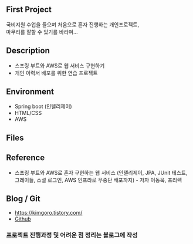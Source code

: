 ## First Project
국비지원 수업을 들으며 처음으로 혼자 진행하는 개인프로젝트,  
마무리를 잘할 수 있기를 바라며...


## Description
* 스프링 부트와 AWS로 웹 서비스 구현하기  
* 개인 이력서 배포를 위한 연습 프로젝트


## Environment
* Spring boot (인텔리제이)
* HTML/CSS
* AWS


## Files


## Reference
* 스프링 부트와 AWS로 혼자 구현하는 웹 서비스 (인텔리제이, JPA, JUnit 테스트, 그레이들, 소셜 로그인, AWS 인프라로 무중단 배포까지) - 저자 이동욱, 프리렉


## Blog / Git
* <https://kimgoro.tistory.com/>
* [Github](https://github.com/daigorok/FirstResume)


### 프로젝트 진행과정 및 어려운 점 정리는 블로그에 작성
